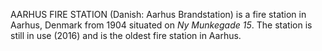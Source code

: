 AARHUS FIRE STATION (Danish: Aarhus Brandstation) is a fire station in Aarhus, Denmark from 1904 situated on _Ny Munkegade 15_. The station is still in use (2016) and is the oldest fire station in Aarhus.
